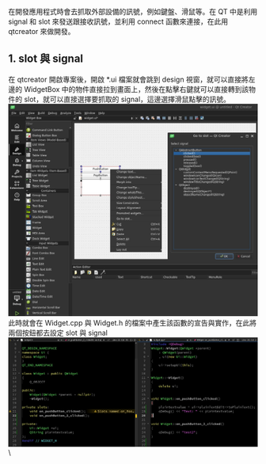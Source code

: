 在開發應用程式時會去抓取外部設備的訊號，例如鍵盤、滑鼠等。在 QT 中是利用 signal 和 slot 來發送跟接收訊號，並利用 connect 函數來連接，在此用 qtcreator 來做開發。

## 1. slot 與 signal
在 qtcreator 開啟專案後，開啟 *.ui 檔案就會跳到 design 視窗，就可以直接將左邊的 WidgetBox 中的物件直接拉到畫面上，然後在點擊右鍵就可以直接轉到該物件的 slot，就可以直接選擇要抓取的 signal，這邊選擇滑鼠點擊的訊號。
![img](https://github.com/JrPhy/QT6/blob/main/img/QT_slot.jpg)\
此時就會在 Widget.cpp 與 Widget.h 的檔案中產生該函數的宣告與實作，在此將兩個按鈕都去設定 slot 與 signal
![img](https://github.com/JrPhy/QT6/blob/main/img/QT_slot_func.jpg)\
